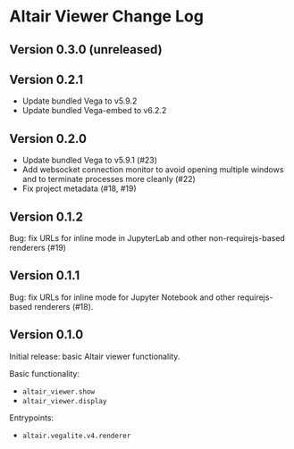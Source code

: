 # Altair Viewer Change Log

## Version 0.3.0 (unreleased)

## Version 0.2.1

- Update bundled Vega to v5.9.2
- Update bundled Vega-embed to v6.2.2

## Version 0.2.0

- Update bundled Vega to v5.9.1 (#23)
- Add websocket connection monitor to avoid opening multiple windows and to terminate
  processes more cleanly (#22)
- Fix project metadata (#18, #19)

## Version 0.1.2

Bug: fix URLs for inline mode in JupyterLab and other non-requirejs-based renderers (#19)

## Version 0.1.1

Bug: fix URLs for inline mode for Jupyter Notebook and other requirejs-based renderers (#18).

## Version 0.1.0

Initial release: basic Altair viewer functionality.

Basic functionality:

- ``altair_viewer.show``
- ``altair_viewer.display``

Entrypoints:

- ``altair.vegalite.v4.renderer``